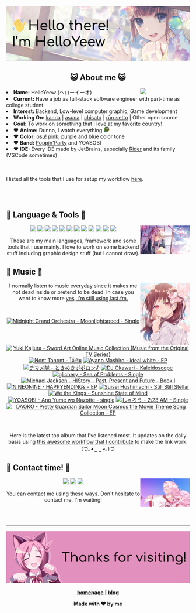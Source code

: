 <img src="welcome-banner.png" alt="Welcome!">

<h2 align="center">😺 About me 😺</h2> 
<href="https://music.apple.com/profile/HelloYeew"><img src="https://music-profile.rayriffy.com/theme/light.svg?uid=000318.14c819f20852410f9dbc0d2a5438f62b.0716" width="27%" align="right"></href>
<li><b>Name:</b> HelloYeew (ヘローイーオ)</li>
<li><b>Current:</b> Have a job as full-stack software engineer with part-time as college student</li>
<li><b>Interest:</b> Backend, Low-level computer graphic, Game development</li>
<li><b>Working On:</b> <a href="https://github.com/HelloYeew/kanna">kanna</a> | <a href="https://github.com/HelloYeew/asuna">asuna</a> | <a href="https://github.com/HelloYeew/chisato">chisato</a> | <a href="https://github.com/Rurusetto/rurusetto">rūrusetto</a> | Other open source</li>
<li><b>Goal:</b> To work on something that I love at my favorite country!</li>
<li><b>❤️ Anime:</b> Dunno, I watch everything <img src="twitch-emoji/YEP.png" width="3%" vertical-align="middle"></li>
<li><b>❤️ Color:</b> <a href="https://www.color-hex.com/color-palette/104633">osu! pink</a>, purple and blue color tone</li>
<li><b>❤️ Band:</b> <a href="https://bandori.fandom.com/wiki/Poppin%27Party">Poppin'Party</a> and YOASOBI</li>
<li><b>❤️ IDE:</b> Every IDE made by JetBrains, especially <a href="https://www.jetbrains.com/rider/">Rider</a> and its family</li> (VSCode sometimes)
<br>
<br>
<br>

<p>I listed all the tools that I use for setup my workflow <a href="https://github.com/HelloYeew/workflow-setup">here</a>.</p>

<br>
<br>

## 📇 Language & Tools 📇

<img src="knowledge-pic.png" width="27%" align="right">
<p align="center"><img src="https://img.shields.io/badge/-python-3776AB.svg?&style=for-the-badge&logo=python&logoColor=white"/> <img src="https://img.shields.io/badge/-django-092E20.svg?&style=for-the-badge&logo=django&logoColor=white"/> <img src="https://img.shields.io/badge/-csharp-239120.svg?&style=for-the-badge&logo=csharp&logoColor=white"/> <img src="https://img.shields.io/badge/-javascript-F7DF1E.svg?&style=for-the-badge&logo=javascript&logoColor=black"/> <img src="https://img.shields.io/badge/java-007396.svg?&style=for-the-badge&logo=java&logoColor=white"/> <img src="https://img.shields.io/badge/-html5-E34F26.svg?&style=for-the-badge&logo=html5&logoColor=white"/> <img src="https://img.shields.io/badge/-css3-1572B6.svg?&style=for-the-badge&logo=css3&logoColor=white"/> <img src="https://img.shields.io/badge/-nginx-009639.svg?&style=for-the-badge&logo=nginx&logoColor=white"/> <img src="https://img.shields.io/badge/-digitalocean-0080FF.svg?&style=for-the-badge&logo=digitalocean&logoColor=white"/> <img src="https://img.shields.io/badge/-svelte-FF3E00.svg?&style=for-the-badge&logo=svelte&logoColor=white"/> <img src="https://img.shields.io/badge/-tailwind CSS-06B6D4.svg?&style=for-the-badge&logo=Tailwind CSS&logoColor=white"/> <img src="https://img.shields.io/badge/-OpenGL-5586A4.svg?&style=for-the-badge&logo=OpenGL&logoColor=white"/>

<p align="center">These are my main languages, framework and some tools that I use mainly. I love to work on some backend stuff including graphic design stuff (but I cannot draw).</p>

## 🎵 Music 🎵

<img src="music-pic.png" width="27%" align="right">

<p align="center">I normally listen to music everyday since it makes me not dead inside or pretend to be dead. In case you want to know more <a href="https://www.last.fm/user/HelloYeew">yes, I'm still using last.fm.</p>
  
<br>

<!-- lastfm -->
<p align="center"><a href="https://www.last.fm/music/Midnight+Grand+Orchestra/Moonlightspeed+-+Single"><img src="https://lastfm.freetls.fastly.net/i/u/64s/c1aa145addf6811b64bfca7dbf584382.jpg" title="Midnight Grand Orchestra - Moonlightspeed - Single"></a> <a href="https://www.last.fm/music/Yuki+Kajiura/Sword+Art+Online+Music+Collection+(Music+from+the+Original+TV+Series)"><img src="https://lastfm.freetls.fastly.net/i/u/64s/7f0460ce1f34ce6576b7e482ed2ce00b.jpg" title="Yuki Kajiura - Sword Art Online Music Collection (Music from the Original TV Series)"></a> <a href="https://www.last.fm/music/Nont+Tanont/%E0%B9%82%E0%B8%95%E0%B9%8A%E0%B8%B0%E0%B8%A3%E0%B8%B4%E0%B8%A1"><img src="https://lastfm.freetls.fastly.net/i/u/64s/bf2d467a4305efd165ab66f67f7c33b3.jpg" title="Nont Tanont - โต๊ะริม"></a> <a href="https://www.last.fm/music/Ayano+Mashiro/ideal+white+-+EP"><img src="https://lastfm.freetls.fastly.net/i/u/64s/bd70759fa2a905f3e9b87ff3e992e4d6.png" title="Ayano Mashiro - ideal white - EP"></a> <a href="https://www.last.fm/music/%E3%83%81%E3%83%9E%E3%83%A1%E9%9A%8A/%E3%81%A8%E3%81%8D%E3%82%81%E3%81%8D%E3%83%9D%E3%83%9D%E3%83%AD%E3%83%B3%E2%99%AA"><img src="https://lastfm.freetls.fastly.net/i/u/64s/2a1547f717eb7e2a3668ef706a04c18d.jpg" title="チマメ隊 - ときめきポポロン♪"></a> <a href="https://www.last.fm/music/DJ+Okawari/Kaleidoscope"><img src="https://lastfm.freetls.fastly.net/i/u/64s/c0210bbbaec6454a93dc900e9f043732.jpg" title="DJ Okawari - Kaleidoscope"></a> <a href="https://www.last.fm/music/glichery/Sea+of+Problems+-+Single"><img src="https://lastfm.freetls.fastly.net/i/u/64s/0d8cae7f44c2fae68982fbef3ffe7bbe.jpg" title="glichery - Sea of Problems - Single"></a> <a href="https://www.last.fm/music/Michael+Jackson/HIStory+-+Past,+Present+and+Future+-+Book+I"><img src="https://lastfm.freetls.fastly.net/i/u/64s/124d91edf558a82a897dbd4c798fdaca.jpg" title="Michael Jackson - HIStory - Past, Present and Future - Book I"></a> <a href="https://www.last.fm/music/NINEONINE/HAPPYENDINGs+-+EP"><img src="https://lastfm.freetls.fastly.net/i/u/64s/b727da687a0aca5cc13fddf992fabb00.jpg" title="NINEONINE - HAPPYENDINGs - EP"></a> <a href="https://www.last.fm/music/Suisei+Hoshimachi/Still+Still+Stellar"><img src="https://lastfm.freetls.fastly.net/i/u/64s/cef600c2f94d78f1894d48dcd0827d8e.jpg" title="Suisei Hoshimachi - Still Still Stellar"></a> <a href="https://www.last.fm/music/We+the+Kings/Sunshine+State+of+Mind"><img src="https://lastfm.freetls.fastly.net/i/u/64s/600b7bf3619e40cea7274713a3cd2a32.jpg" title="We the Kings - Sunshine State of Mind"></a> <a href="https://www.last.fm/music/YOASOBI/Ano+Yume+wo+Nazotte+-+single"><img src="https://lastfm.freetls.fastly.net/i/u/64s/d1210a101ed31d5de8131585e7ca2f2e.png" title="YOASOBI - Ano Yume wo Nazotte - single"></a> <a href="https://www.last.fm/music/%E3%81%97%E3%82%83%E3%82%8D%E3%81%86/2:23+AM+-+Single"><img src="https://lastfm.freetls.fastly.net/i/u/64s/38ff4eafdb87f064161cdd72dc29a97b.jpg" title="しゃろう - 2:23 AM - Single"></a> <a href="https://www.last.fm/music/DAOKO/Pretty+Guardian+Sailor+Moon+Cosmos+the+Movie+Theme+Song+Collection+-+EP"><img src="https://lastfm.freetls.fastly.net/i/u/64s/74860e341862050d9c40b65e02473199.jpg" title="DAOKO - Pretty Guardian Sailor Moon Cosmos the Movie Theme Song Collection - EP"></a> </p>

<br>

<p align="center">Here is the latest top album that I've listened most. It updates on the daily basis using <a href="https://github.com/melipass/lastfm-to-markdown/">this awesome workflow that I contribute</a> to make the link work. (づ｡◕‿‿◕｡)づ</p>

## 📝 Contact time! 📝

<img src="contact-pic.png" width="27%" align="right">

<p align="center"><a href="https://twitter.com/nonggummud" target="_blank"><img src="https://img.shields.io/badge/-nonggummud-1DA1F2.svg?&style=for-the-badge&logo=Twitter&logoColor=white"/></a> <a href="https://www.linkedin.com/in/helloyeew" target="_blank"><img src="https://img.shields.io/badge/-helloyeew-0A66C2.svg?&style=for-the-badge&logo=linkedin&logoColor=white"/></a> <a href="https://peerlist.io/helloyeew"><img src="https://img.shields.io/badge/-peerlist-00AA45.svg?&style=for-the-badge"/></a></p>

<p align="center">You can contact me using these ways. Don't hesitate to contact me, I'm waiting!</p>
<br>
<br>

---

<img src="bye-banner.png" alt="Thanks for visiting!">

<p align="center"><b><a href="https://www.helloyeew.dev">homepage</a> | <b><a href="https://story.helloyeew.dev/">blog</a></p>

<p align="center">Made with ❤️ by me</p>

